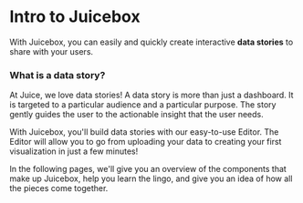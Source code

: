 # Intro to Juicebox

With Juicebox, you can easily and quickly create interactive **data stories** to share with your users. 

### What is a data story? 

At Juice, we love data stories! A data story is more than just a dashboard. It is targeted to a particular audience and a particular purpose. The story gently guides the user to the actionable insight that the user needs.   
  
With Juicebox, you'll build data stories with our easy-to-use Editor. The Editor will allow you to go from uploading your data to creating your first visualization in just a few minutes!   
  
In the following pages, we'll give you an overview of the components that make up Juicebox, help you learn the lingo, and give you an idea of how all the pieces come together. 

